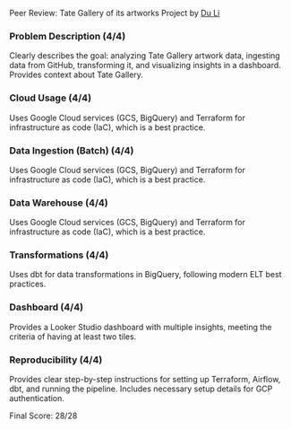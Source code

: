  
Peer Review: Tate Gallery of its artworks Project by [Du Li](https://github.com/30cannedpineapple/tate_art_project.git)

###  Problem Description (4/4)
Clearly describes the goal: analyzing Tate Gallery artwork data, ingesting data from GitHub, transforming it, and visualizing insights in a dashboard. Provides context about Tate Gallery.

###  Cloud Usage (4/4)
Uses Google Cloud services (GCS, BigQuery) and Terraform for infrastructure as code (IaC), which is a best practice.

###  Data Ingestion (Batch) (4/4)
Uses Google Cloud services (GCS, BigQuery) and Terraform for infrastructure as code (IaC), which is a best practice.

###  Data Warehouse (4/4)
Uses Google Cloud services (GCS, BigQuery) and Terraform for infrastructure as code (IaC), which is a best practice.

###  Transformations (4/4)
Uses dbt for data transformations in BigQuery, following modern ELT best practices.
###  Dashboard (4/4)
Provides a Looker Studio dashboard with multiple insights, meeting the criteria of having at least two tiles.

###  Reproducibility (4/4)
Provides clear step-by-step instructions for setting up Terraform, Airflow, dbt, and running the pipeline. Includes necessary setup details for GCP authentication.


Final Score: 28/28
